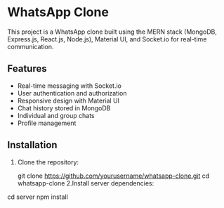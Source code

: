 # WhatsApp Clone

This project is a WhatsApp clone built using the MERN stack (MongoDB, Express.js, React.js, Node.js), Material UI, and Socket.io for real-time communication.

## Features

- Real-time messaging with Socket.io
- User authentication and authorization
- Responsive design with Material UI
- Chat history stored in MongoDB
- Individual and group chats
- Profile management


## Installation

1. Clone the repository:

   git clone https://github.com/yourusername/whatsapp-clone.git
   cd whatsapp-clone
2.Install server dependencies:

  cd server
  npm install
